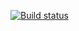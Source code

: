 [![Build status](https://ci.appveyor.com/api/projects/status/d9oxmtitaw4x0156/branch/main?svg=true)](https://ci.appveyor.com/project/Ebg79/patternstask1/branch/main)
